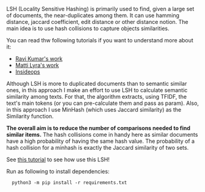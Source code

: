 

LSH (Locality Sensitive Hashing) is primarily used to find, given a large set of documents, the near-duplicates among them.
It can use hamming distance, jaccard coefficient, edit distance or other distance notion. 
The main idea is to use hash collisions to capture objects similarities.

You can read thw following tutorials if you want to understand more about it:

- [Ravi Kumar's work](https://users.soe.ucsc.edu/~niejiazhong/slides/kumar.pdf)
- [Matti Lyra's work](https://mattilyra.github.io/2017/05/23/document-deduplication-with-lsh.html)
- [Insideops](https://insideops.wordpress.com/2015/07/30/similarity-search-and-hashing-for-text-documents/)

Although LSH is more to duplicated documents than to semantic similar ones, in this approach I make an effort to use LSH 
to calculate semantic similarity among texts. For that, the algorithm extracts, using TFIDF, the text's main tokens 
(or you can pre-calculate them and pass as param). Also, in this approach I use MinHash (which uses Jaccard similarity) as the 
Similarity function.

**The overall aim is to reduce the number of comparisons needed to find similar items.**
The hash collisions come in handy here as similar documents have a high probability of having the same hash value. 
The probability of a hash collision for a minhash is exactly the Jaccard similarity of two sets.

See [this tutorial](tutorial.ipynb) to see how use this LSH!

Run as following to install dependencies:

```
  python3 -m pip install -r requirements.txt
```
